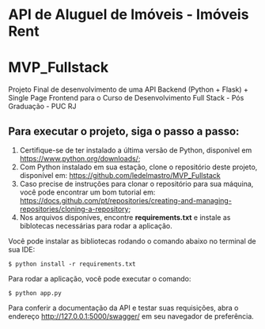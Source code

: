 # API de Aluguel de Imóveis - Imóveis Rent

# MVP_Fullstack
Projeto Final de desenvolvimento de uma API Backend (Python + Flask) + Single Page Frontend para o Curso de Desenvolvimento Full Stack - Pós Graduação - PUC RJ

## Para executar o projeto, siga o passo a passo:

1. Certifique-se de ter instalado a última versão de Python, disponível em https://www.python.org/downloads/;
2. Com Python instalado em sua estação, clone o repositório deste projeto, disponível em: https://github.com/ledelmastro/MVP_Fullstack
3. Caso precise de instruções para clonar o repositório para sua máquina, você pode encontrar um bom tutorial em:
   https://docs.github.com/pt/repositories/creating-and-managing-repositories/cloning-a-repository;
4. Nos arquivos disponíves, encontre **requirements.txt** e instale as biblotecas necessárias para rodar a aplicação.

Você pode instalar as bibliotecas rodando o comando abaixo no terminal de sua IDE:

``` $ python install -r requirements.txt ```

Para rodar a aplicação, você pode executar o comando:

``` $ python app.py ```

Para conferir a documentação da API e testar suas requisições, abra o endereço http://127.0.0.1:5000/swagger/ em seu navegador de preferência.
